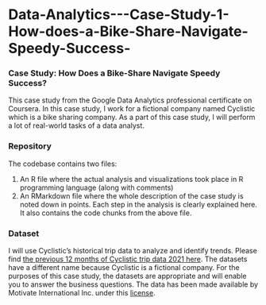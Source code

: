 # Data-Analytics---Case-Study-1-How-does-a-Bike-Share-Navigate-Speedy-Success-
### **Case Study: How Does a Bike-Share Navigate Speedy Success?** 
This case study from the Google Data Analytics professional certificate on Coursera. In this case study, I work for a fictional company named Cyclistic which is a bike sharing company. As a part of this case study, I will perform a lot of real-world tasks of a data analyst.

### **Repository**

The codebase contains two files:

1. An R file where the actual analysis and visualizations took place in R programming language (along with comments)
2. An RMarkdown file where the whole description of the case study is noted down in points. Each step in the analysis is clearly explained here. It also contains the code chunks from the above file.

### **Dataset**

I will use Cyclistic’s historical trip data to analyze and identify trends. Please find [the previous 12 months of Cyclistic trip data 2021 here](https://divvy-tripdata.s3.amazonaws.com/index.html). The datasets have a different name because Cyclistic is a fictional company. For the purposes of this case study, the datasets are appropriate and will enable you to answer the business questions. The data has been made available by Motivate International Inc. under this [license](https://www.divvybikes.com/data-license-agreement).
